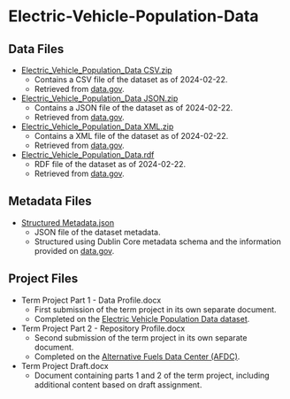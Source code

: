 # Electric-Vehicle-Population-Data

## Data Files
- [Electric_Vehicle_Population_Data CSV.zip](https://github.com/mjfisch3/Electric-Vehicle-Population-Data/blob/ee93f38618d2253ce19be0291ec9f4fb81305a3c/Electric_Vehicle_Population_Data%20CSV.zip)
    - Contains a CSV file of the dataset as of 2024-02-22. 
    - Retrieved from [data.gov](https://catalog.data.gov/dataset/electric-vehicle-population-data/).
- [Electric_Vehicle_Population_Data JSON.zip](https://github.com/mjfisch3/Electric-Vehicle-Population-Data/blob/ee93f38618d2253ce19be0291ec9f4fb81305a3c/Electric_Vehicle_Population_Data%20JSON.zip)
    - Contains a JSON file of the dataset as of 2024-02-22.
    - Retrieved from [data.gov](https://catalog.data.gov/dataset/electric-vehicle-population-data/).
- [Electric_Vehicle_Population_Data XML.zip](https://github.com/mjfisch3/Electric-Vehicle-Population-Data/blob/ee93f38618d2253ce19be0291ec9f4fb81305a3c/Electric_Vehicle_Population_Data%20XML.zip)
    - Contains a XML file of the dataset as of 2024-02-22.
    - Retrieved from [data.gov](https://catalog.data.gov/dataset/electric-vehicle-population-data/).
- [Electric_Vehicle_Population_Data.rdf](https://github.com/mjfisch3/Electric-Vehicle-Population-Data/blob/ee93f38618d2253ce19be0291ec9f4fb81305a3c/Electric_Vehicle_Population_Data.rdf)
    - RDF file of the dataset as of 2024-02-22.
    - Retrieved from [data.gov](https://catalog.data.gov/dataset/electric-vehicle-population-data/).
        
## Metadata Files
- [Structured Metadata.json](https://github.com/mjfisch3/Electric-Vehicle-Population-Data/blob/ee93f38618d2253ce19be0291ec9f4fb81305a3c/Structured%20Metadata.json)
    - JSON file of the dataset metadata. 
    - Structured using Dublin Core metadata schema and the information provided on [data.gov](https://catalog.data.gov/dataset/electric-vehicle-population-data/).

## Project Files
- Term Project Part 1 - Data Profile.docx
    - First submission of the term project in its own separate document. 
    - Completed on the [Electric Vehicle Population Data dataset](https://catalog.data.gov/dataset/electric-vehicle-population-data/).
- Term Project Part 2 - Repository Profile.docx
    - Second submission of the term project in its own separate document. 
    - Completed on the [Alternative Fuels Data Center (AFDC)](https://afdc.energy.gov/).
- Term Project Draft.docx
    - Document containing parts 1 and 2 of the term project, including additional content based on draft assignment.
